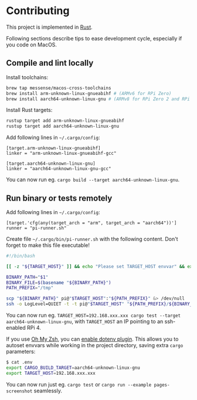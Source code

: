 # Contributing

This project is implemented in [Rust](https://www.rust-lang.org/).

Following sections describe tips to ease development cycle, especially if you code on MacOS.

## Compile and lint locally

Install toolchains:
```bash
brew tap messense/macos-cross-toolchains
brew install arm-unknown-linux-gnueabihf # (ARMv6 for RPi Zero)
brew install aarch64-unknown-linux-gnu # (ARMv8 for RPi Zero 2 and RPi 4)
```

Install Rust targets:
```bash
rustup target add arm-unknown-linux-gnueabihf
rustup target add aarch64-unknown-linux-gnu
```

Add following lines in `~/.cargo/config`:
```
[target.arm-unknown-linux-gnueabihf]
linker = "arm-unknown-linux-gnueabihf-gcc"

[target.aarch64-unknown-linux-gnu]
linker = "aarch64-unknown-linux-gnu-gcc"
```

You can now run eg. `cargo build --target aarch64-unknown-linux-gnu`.

## Run binary or tests remotely

Add following lines in `~/.cargo/config`:
```
[target.'cfg(any(target_arch = "arm", target_arch = "aarch64"))']
runner = "pi-runner.sh"
```

Create file `~/.cargo/bin/pi-runner.sh` with the following content. Don't forget to make this file executable!
```bash
#!/bin/bash

[[ -z "${TARGET_HOST}" ]] && echo "Please set TARGET_HOST envvar" && exit 1

BINARY_PATH="$1"
BINARY_FILE=$(basename "${BINARY_PATH}")
PATH_PREFIX="/tmp"

scp "${BINARY_PATH}" pi@"$TARGET_HOST":"${PATH_PREFIX}" &> /dev/null
ssh -o LogLevel=QUIET -t -t pi@"$TARGET_HOST" "${PATH_PREFIX}/${BINARY_FILE} ${@:2}"
```

You can now run eg. `TARGET_HOST=192.168.xxx.xxx cargo test --target aarch64-unknown-linux-gnu`, with `TARGET_HOST` an IP pointing to an ssh-enabled RPi 4.

If you use [Oh My Zsh](https://ohmyz.sh/), you can [enable dotenv plugin](https://github.com/ohmyzsh/ohmyzsh/tree/master/plugins/dotenv).
This allows you to autoset envvars while working in the project directory, saving extra `cargo` parameters:

```bash
$ cat .env
export CARGO_BUILD_TARGET=aarch64-unknown-linux-gnu
export TARGET_HOST=192.168.xxx.xxx
```

You can now run just eg. `cargo test` or `cargo run --example pages-screenshot` seamlessly.
